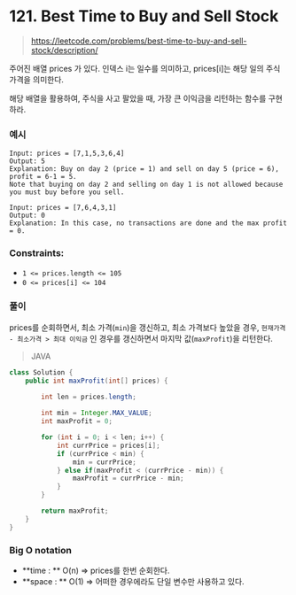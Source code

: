 # 121. Best Time to Buy and Sell Stock

> https://leetcode.com/problems/best-time-to-buy-and-sell-stock/description/

주어진 배열 prices 가 있다. 인덱스 i는 일수를 의미하고, prices[i]는 해당 일의 주식 가격을 의미한다.

해당 배열을 활용하여, 주식을 사고 팔았을 때, 가장 큰 이익금을 리턴하는 함수를 구현하라.

### 예시

```
Input: prices = [7,1,5,3,6,4]
Output: 5
Explanation: Buy on day 2 (price = 1) and sell on day 5 (price = 6), profit = 6-1 = 5.
Note that buying on day 2 and selling on day 1 is not allowed because you must buy before you sell.
```

```
Input: prices = [7,6,4,3,1]
Output: 0
Explanation: In this case, no transactions are done and the max profit = 0.
```

### **Constraints:**

- `1 <= prices.length <= 105`
- `0 <= prices[i] <= 104`

### 풀이

prices를 순회하면서, 최소 가격(`min`)을 갱신하고, 최소 가격보다 높았을 경우, `현재가격 - 최소가격 > 최대 이익금` 인 경우를 갱신하면서 마지막 값(`maxProfit`)을 리턴한다.

> JAVA

```java
class Solution {
    public int maxProfit(int[] prices) {

        int len = prices.length;
			
        int min = Integer.MAX_VALUE;
        int maxProfit = 0;

        for (int i = 0; i < len; i++) {
            int currPrice = prices[i];
            if (currPrice < min) {
                min = currPrice;
            } else if(maxProfit < (currPrice - min)) {
                maxProfit = currPrice - min;
            }
        }

        return maxProfit;
    }
}
```

### Big O notation

- **time : ** O(n) => prices를 한번 순회한다.
- **space : ** O(1) => 어떠한 경우에라도 단일 변수만 사용하고 있다.
